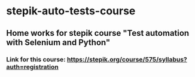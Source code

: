 # stepik-auto-tests-course
## Home works for stepik course "Test automation with Selenium and Python"
### Link for this course: https://stepik.org/course/575/syllabus?auth=registration
